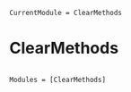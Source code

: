 ```@meta
CurrentModule = ClearMethods
```

# ClearMethods

```@index
```

```@autodocs
Modules = [ClearMethods]
```
